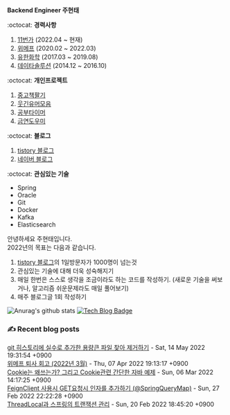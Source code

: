 
**Backend Engineer 주현태**

:octocat: **경력사항**

1. [11번가](https://11st.co.kr/) (2022.04 ~ 현재)  
2. [위메프](http://www.wemakeprice.com) (2020.02 ~ 2022.03)  
3. [유한화학](http://www.yuhanchem.co.kr) (2017.03 ~ 2019.08)  
4. [데이타솔루션](http://www.datasolution.kr/) (2014.12 ~ 2016.10)    

:octocat: **개인프로젝트**

1. [중고책팔기](https://play.google.com/store/apps/details?id=com.copocalypse.bookseller)
2. [웃긴유머모음](https://play.google.com/store/apps/details?id=com.copocalypse.humorcrCrawlingWeb)
3. [공부타이머](https://play.google.com/store/apps/details?id=com.tistory.mythinkwrite.studytimer)
4. [금연도우미](https://play.google.com/store/apps/details?id=com.tistory.honeyinfo7.stopsmoking)

:octocat: **블로그**
1. [tistory 블로그](https://honeyinfo7.tistory.com/)
2. [네이버 블로그](https://blog.naver.com/jabel123)

:octocat: **관심있는 기술**
- Spring
- Oracle
- Git
- Docker
- Kafka
- Elasticsearch

안녕하세요 주현태입니다.   
2022년의 목표는 다음과 같습니다.
1. [tistory 블로그](https://honeyinfo7.tistory.com/)의 1일방문자가 1000명이 넘는것
2. 관심있는 기술에 대해 더욱 성숙해지기
3. 매일 한번은 스스로 생각을 조금이라도 하는 코드를 작성하기. (새로운 기술을 써보거나, 알고리즘 쉬운문제라도 매일 풀어보기)
4. 매주 블로그글 1회 작성하기

![Anurag's github stats](https://github-readme-stats.vercel.app/api?username=jabel123&show_icons=true&theme=radical)
[![Tech Blog Badge](http://img.shields.io/badge/-Tech%20blog-black?style=flat-square&logo=github&link=https://honeyinfo7.tistory.com/)](https://honeyinfo7.tistory.com/)  


### ✍ Recent blog posts 
[git 히스토리에 실수로 추가한 용량큰 파일 찾아 제거하기](https://honeyinfo7.tistory.com/327) - Sat, 14 May 2022 19:31:54 +0900<br>
[위메프 퇴사 회고 (2022년 3월)](https://honeyinfo7.tistory.com/326) - Thu, 07 Apr 2022 19:13:17 +0900<br>
[Cookie는 왜쓰는가? 그리고 Cookie관련 간단한 자바 예제](https://honeyinfo7.tistory.com/325) - Sun, 06 Mar 2022 14:17:25 +0900<br>
[FeignClient 사용시 GET요청시 인자를 추가하기 (@SpringQueryMap)](https://honeyinfo7.tistory.com/324) - Sun, 27 Feb 2022 22:22:28 +0900<br>
[ThreadLocal과 스프링의 트랜잭션 관리](https://honeyinfo7.tistory.com/323) - Sun, 20 Feb 2022 18:45:20 +0900<br>
